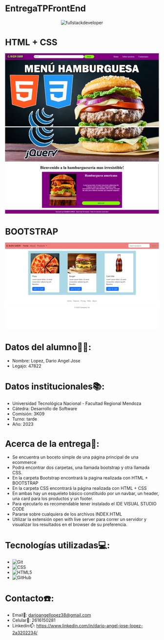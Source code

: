 # EntregaTPFrontEnd
 <p align="center">
     <img
         src="https://media.giphy.com/media/2IudUHdI075HL02Pkk/giphy.gif"
         alt="fullstackdeveloper"
         width="360px"
         height="190px"
        align="center"
    />
 </p>

# HTML + CSS

![image](https://github.com/DarioLopez18/EntregaTPFrontEnd/blob/main/HTML%2BCSS1.png)
![image](https://github.com/DarioLopez18/EntregaTPFrontEnd/blob/main/HTML%2BCSS2.png)

# BOOTSTRAP

![image](https://github.com/DarioLopez18/EntregaTPFrontEnd/blob/main/BOOTSTRAP.png)
 
# Datos del alumno👨‍🎓:

* Nombre: Lopez, Dario Angel Jose
* Legajo: 47822

# Datos institucionales📚:

* Universidad Tecnológica Nacional - Facultad Regional Mendoza
* Cátedra: Desarrollo de Software
* Comisión: 3K09
* Turno: tarde
* Año: 2023

# Acerca de la entrega💾:

* Se encuentra un boceto simple de una página principal de una ecommerce
* Podrá encontrar dos carpetas, una llamada bootstrap y otra llamada CSS.
* En la carpeta Bootstrap encontrará la pagina realizada con HTML + BOOTSTRAP
* En la carpeta CSS encontrará la página realizada con HTML + CSS
* En ambas hay un esqueleto básico constituido por un navbar, un header, una card para los productos y un footer.
* Para ejecutarlo es recomendable tener instalado el IDE VISUAL STUDIO CODE
* Pararse sobre cualquiera de los archivos INDEX.HTML
* Utilizar la extensión open with live server para correr un servidor y visualizar los resultados en el browser de su preferencia.

# Tecnologías utilizadas💻:

* ![Git](https://img.shields.io/badge/git-%23F05033.svg?style=for-the-badge&logo=git&logoColor=white)
* ![CSS](https://img.shields.io/badge/CSS3-1572B6?style=for-the-badge&logo=css3&logoColor=white)
* ![HTML5](https://img.shields.io/badge/HTML5-E34F26?style=for-the-badge&logo=html5&logoColor=white)
* ![GitHub](https://img.shields.io/badge/github-%23121011.svg?style=for-the-badge&logo=github&logoColor=white) 

# Contacto☎️:

* Email📩: darioangellopez38@gmail.com
* Celular📲: 2616150281
* Linkedin📫: https://www.linkedin.com/in/dario-angel-jose-lopez-2a3202234/
